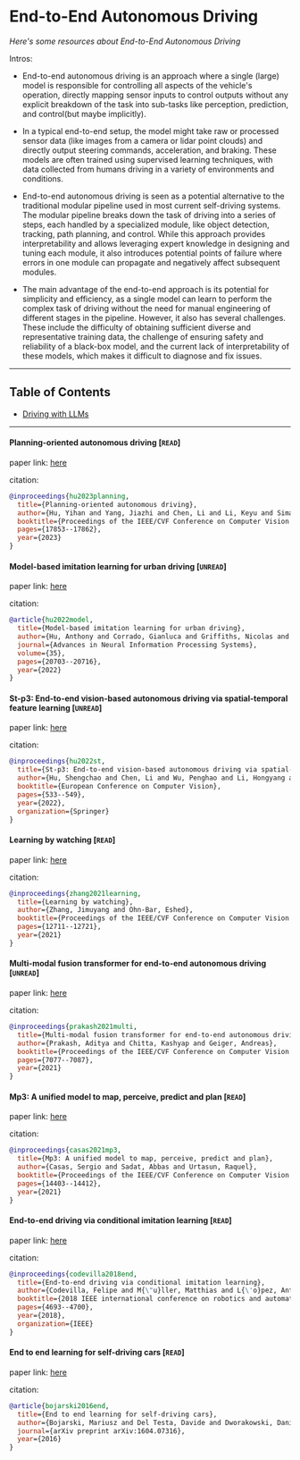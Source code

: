 # End-to-End Autonomous Driving
*Here's some resources about End-to-End Autonomous Driving*


Intros:

* End-to-end autonomous driving is an approach where a single (large) model is responsible for controlling all aspects of the vehicle's operation, directly mapping sensor inputs to control outputs without any explicit breakdown of the task into sub-tasks like perception, prediction, and control(but maybe implicitly).

* In a typical end-to-end setup, the model might take raw or processed sensor data (like images from a camera or lidar point clouds) and directly output steering commands, acceleration, and braking. These models are often trained using supervised learning techniques, with data collected from humans driving in a variety of environments and conditions.

* End-to-end autonomous driving is seen as a potential alternative to the traditional modular pipeline used in most current self-driving systems. The modular pipeline breaks down the task of driving into a series of steps, each handled by a specialized module, like object detection, tracking, path planning, and control. While this approach provides interpretability and allows leveraging expert knowledge in designing and tuning each module, it also introduces potential points of failure where errors in one module can propagate and negatively affect subsequent modules.

* The main advantage of the end-to-end approach is its potential for simplicity and efficiency, as a single model can learn to perform the complex task of driving without the need for manual engineering of different stages in the pipeline. However, it also has several challenges. These include the difficulty of obtaining sufficient diverse and representative training data, the challenge of ensuring safety and reliability of a black-box model, and the current lack of interpretability of these models, which makes it difficult to diagnose and fix issues.

---

## Table of Contents
* [Driving with LLMs](./driving_with_llms.md)

---



#### Planning-oriented autonomous driving [`READ`]

paper link: [here](https://openaccess.thecvf.com/content/CVPR2023/papers/Hu_Planning-Oriented_Autonomous_Driving_CVPR_2023_paper.pdf)

citation: 
```bibtex
@inproceedings{hu2023planning,
  title={Planning-oriented autonomous driving},
  author={Hu, Yihan and Yang, Jiazhi and Chen, Li and Li, Keyu and Sima, Chonghao and Zhu, Xizhou and Chai, Siqi and Du, Senyao and Lin, Tianwei and Wang, Wenhai and others},
  booktitle={Proceedings of the IEEE/CVF Conference on Computer Vision and Pattern Recognition},
  pages={17853--17862},
  year={2023}
}
```
    

#### Model-based imitation learning for urban driving [`UNREAD`]

paper link: [here](https://proceedings.neurips.cc/paper_files/paper/2022/file/827cb489449ea216e4a257c47e407d18-Paper-Conference.pdf)

citation: 
```bibtex
@article{hu2022model,
  title={Model-based imitation learning for urban driving},
  author={Hu, Anthony and Corrado, Gianluca and Griffiths, Nicolas and Murez, Zachary and Gurau, Corina and Yeo, Hudson and Kendall, Alex and Cipolla, Roberto and Shotton, Jamie},
  journal={Advances in Neural Information Processing Systems},
  volume={35},
  pages={20703--20716},
  year={2022}
}
```

#### St-p3: End-to-end vision-based autonomous driving via spatial-temporal feature learning [`UNREAD`]

paper link: [here](https://arxiv.org/pdf/2207.07601)

citation: 
```bibtex
@inproceedings{hu2022st,
  title={St-p3: End-to-end vision-based autonomous driving via spatial-temporal feature learning},
  author={Hu, Shengchao and Chen, Li and Wu, Penghao and Li, Hongyang and Yan, Junchi and Tao, Dacheng},
  booktitle={European Conference on Computer Vision},
  pages={533--549},
  year={2022},
  organization={Springer}
}
```
    
    
#### Learning by watching [`READ`]

paper link: [here](https://openaccess.thecvf.com/content/CVPR2021/papers/Zhang_Learning_by_Watching_CVPR_2021_paper.pdf)

citation: 
```bibtex
@inproceedings{zhang2021learning,
  title={Learning by watching},
  author={Zhang, Jimuyang and Ohn-Bar, Eshed},
  booktitle={Proceedings of the IEEE/CVF Conference on Computer Vision and Pattern Recognition},
  pages={12711--12721},
  year={2021}
}
```

#### Multi-modal fusion transformer for end-to-end autonomous driving [`UNREAD`]

paper link: [here](http://openaccess.thecvf.com/content/CVPR2021/papers/Prakash_Multi-Modal_Fusion_Transformer_for_End-to-End_Autonomous_Driving_CVPR_2021_paper.pdf)

citation: 
```bibtex
@inproceedings{prakash2021multi,
  title={Multi-modal fusion transformer for end-to-end autonomous driving},
  author={Prakash, Aditya and Chitta, Kashyap and Geiger, Andreas},
  booktitle={Proceedings of the IEEE/CVF Conference on Computer Vision and Pattern Recognition},
  pages={7077--7087},
  year={2021}
}
```
    
#### Mp3: A unified model to map, perceive, predict and plan [`READ`]

paper link: [here](https://openaccess.thecvf.com/content/CVPR2021/papers/Casas_MP3_A_Unified_Model_To_Map_Perceive_Predict_and_Plan_CVPR_2021_paper.pdf)

citation: 
```bibtex
@inproceedings{casas2021mp3,
  title={Mp3: A unified model to map, perceive, predict and plan},
  author={Casas, Sergio and Sadat, Abbas and Urtasun, Raquel},
  booktitle={Proceedings of the IEEE/CVF Conference on Computer Vision and Pattern Recognition},
  pages={14403--14412},
  year={2021}
}
```
    

#### End-to-end driving via conditional imitation learning [`READ`]

paper link: [here](https://arxiv.org/pdf/1710.02410)

citation: 
```bibtex
@inproceedings{codevilla2018end,
  title={End-to-end driving via conditional imitation learning},
  author={Codevilla, Felipe and M{\"u}ller, Matthias and L{\'o}pez, Antonio and Koltun, Vladlen and Dosovitskiy, Alexey},
  booktitle={2018 IEEE international conference on robotics and automation (ICRA)},
  pages={4693--4700},
  year={2018},
  organization={IEEE}
}
```
    

#### End to end learning for self-driving cars [`READ`]

paper link: [here](https://arxiv.org/pdf/1604.07316.pdf%5D)

citation: 
```bibtex
@article{bojarski2016end,
  title={End to end learning for self-driving cars},
  author={Bojarski, Mariusz and Del Testa, Davide and Dworakowski, Daniel and Firner, Bernhard and Flepp, Beat and Goyal, Prasoon and Jackel, Lawrence D and Monfort, Mathew and Muller, Urs and Zhang, Jiakai and others},
  journal={arXiv preprint arXiv:1604.07316},
  year={2016}
}
```
